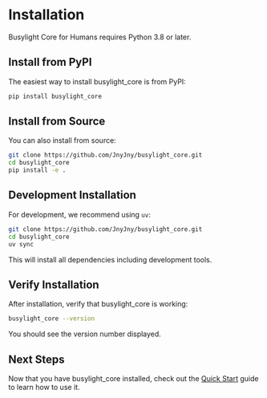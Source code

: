 # Installation

Busylight Core for Humans requires Python 3.8 or later.

## Install from PyPI

The easiest way to install busylight_core is from PyPI:

```bash
pip install busylight_core
```

## Install from Source

You can also install from source:

```bash
git clone https://github.com/JnyJny/busylight_core.git
cd busylight_core
pip install -e .
```

## Development Installation

For development, we recommend using `uv`:

```bash
git clone https://github.com/JnyJny/busylight_core.git
cd busylight_core
uv sync
```

This will install all dependencies including development tools.

## Verify Installation

After installation, verify that busylight_core is working:

```bash
busylight_core --version
```

You should see the version number displayed.

## Next Steps

Now that you have busylight_core installed, check out the [Quick Start](quickstart.md) guide to learn how to use it.